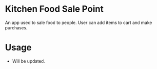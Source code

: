 # Kitchen Food Sale Point 

An app used to sale food to people. User can add items to cart and make purchases. 

# Usage
- Will be updated.
